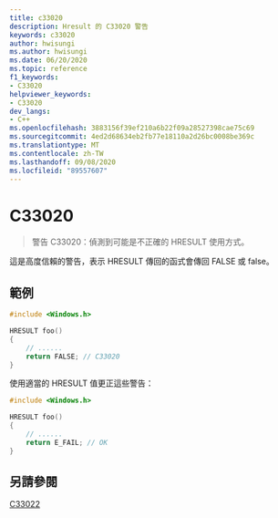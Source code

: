 ```yaml
---
title: c33020
description: Hresult 的 C33020 警告
keywords: c33020
author: hwisungi
ms.author: hwisungi
ms.date: 06/20/2020
ms.topic: reference
f1_keywords:
- C33020
helpviewer_keywords:
- C33020
dev_langs:
- C++
ms.openlocfilehash: 3883156f39ef210a6b22f09a28527398cae75c69
ms.sourcegitcommit: 4ed2d68634eb2fb77e18110a2d26bc0008be369c
ms.translationtype: MT
ms.contentlocale: zh-TW
ms.lasthandoff: 09/08/2020
ms.locfileid: "89557607"
---
```

# <a name="c33020"></a>C33020

> 警告 C33020：偵測到可能是不正確的 HRESULT 使用方式。

這是高度信賴的警告，表示 HRESULT 傳回的函式會傳回 FALSE 或 false。

## <a name="example"></a>範例

```cpp
#include <Windows.h>

HRESULT foo()
{
    // ......
    return FALSE; // C33020
}
```

使用適當的 HRESULT 值更正這些警告：
```cpp
#include <Windows.h>

HRESULT foo()
{
    // ......
    return E_FAIL; // OK
}
```

## <a name="see-also"></a>另請參閱

[C33022](/cpp/code-quality/c33022)
